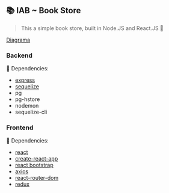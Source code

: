 ## :books: IAB ~ Book Store<br/>
> This a simple book store, built in Node.JS and React.JS :metal:

[Diagrama](https://www.draw.io/?state=%7B%22folderId%22:%2218Q735sAQgOuNPzgigbFlmmsllZh9p8g-%22,%22action%22:%22create%22,%22userId%22:%22111075646661462664907%22%7D#G18LMPWjrw33_Elhnu0vMZfQSd1rZNNT0G)

### Backend

:wrench: Dependencies:<br/>
* [express](https://expressjs.com/)
* [sequelize](http://docs.sequelizejs.com/)
* pg
* pg-hstore
* nodemon
* sequelize-cli

### Frontend

:hammer: Dependencies:<br/>
* [react](https://reactjs.org)
* [create-react-app](https://github.com/facebook/create-react-app)
* [react bootstrap](https://reactstrap.github.io)
* [axios](https://github.com/axios/axios)
* [react-router-dom](https://reacttraining.com/react-router/web/guides/quick-start)
* [redux](https://redux.js.org/basics/usage-with-react)
